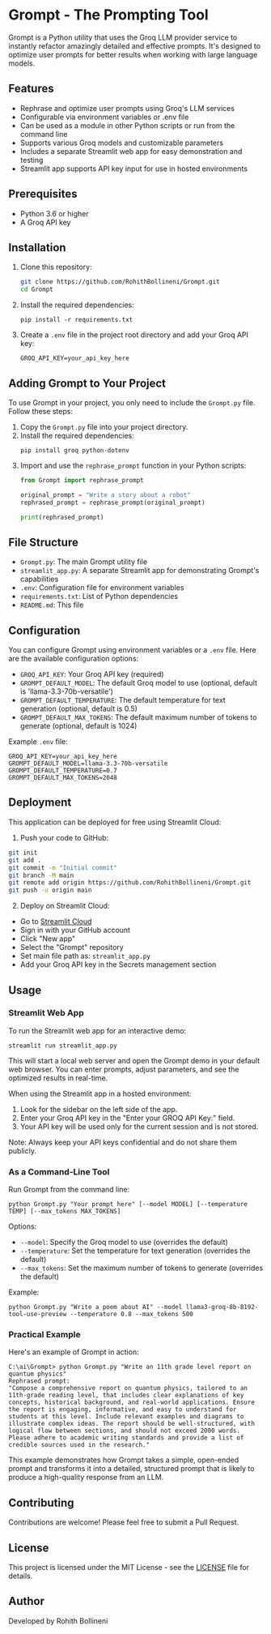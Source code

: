 # Grompt - The Prompting Tool

Grompt is a Python utility that uses the Groq LLM provider service to instantly refactor amazingly detailed and effective prompts. It's designed to optimize user prompts for better results when working with large language models.

## Features

- Rephrase and optimize user prompts using Groq's LLM services
- Configurable via environment variables or .env file
- Can be used as a module in other Python scripts or run from the command line
- Supports various Groq models and customizable parameters
- Includes a separate Streamlit web app for easy demonstration and testing
- Streamlit app supports API key input for use in hosted environments

## Prerequisites

- Python 3.6 or higher
- A Groq API key

## Installation

1. Clone this repository:
   ```bash
   git clone https://github.com/RohithBollineni/Grompt.git
   cd Grompt
   ```

2. Install the required dependencies:
   ```
   pip install -r requirements.txt
   ```

3. Create a `.env` file in the project root directory and add your Groq API key:
   ```
   GROQ_API_KEY=your_api_key_here
   ```

## Adding Grompt to Your Project

To use Grompt in your project, you only need to include the `Grompt.py` file. Follow these steps:

1. Copy the `Grompt.py` file into your project directory.
2. Install the required dependencies:
   ```
   pip install groq python-dotenv
   ```
3. Import and use the `rephrase_prompt` function in your Python scripts:
   ```python
   from Grompt import rephrase_prompt

   original_prompt = "Write a story about a robot"
   rephrased_prompt = rephrase_prompt(original_prompt)

   print(rephrased_prompt)
   ```

## File Structure

- `Grompt.py`: The main Grompt utility file
- `streamlit_app.py`: A separate Streamlit app for demonstrating Grompt's capabilities
- `.env`: Configuration file for environment variables
- `requirements.txt`: List of Python dependencies
- `README.md`: This file

## Configuration

You can configure Grompt using environment variables or a `.env` file. Here are the available configuration options:

- `GROQ_API_KEY`: Your Groq API key (required)
- `GROMPT_DEFAULT_MODEL`: The default Groq model to use (optional, default is 'llama-3.3-70b-versatile')
- `GROMPT_DEFAULT_TEMPERATURE`: The default temperature for text generation (optional, default is 0.5)
- `GROMPT_DEFAULT_MAX_TOKENS`: The default maximum number of tokens to generate (optional, default is 1024)

Example `.env` file:

```
GROQ_API_KEY=your_api_key_here
GROMPT_DEFAULT_MODEL=llama-3.3-70b-versatile
GROMPT_DEFAULT_TEMPERATURE=0.7
GROMPT_DEFAULT_MAX_TOKENS=2048
```

## Deployment

This application can be deployed for free using Streamlit Cloud:

1. Push your code to GitHub:
```bash
git init
git add .
git commit -m "Initial commit"
git branch -M main
git remote add origin https://github.com/RohithBollineni/Grompt.git
git push -u origin main
```

2. Deploy on Streamlit Cloud:
- Go to [Streamlit Cloud](https://share.streamlit.io/)
- Sign in with your GitHub account
- Click "New app"
- Select the "Grompt" repository
- Set main file path as: `streamlit_app.py`
- Add your Groq API key in the Secrets management section

## Usage

### Streamlit Web App

To run the Streamlit web app for an interactive demo:

```
streamlit run streamlit_app.py
```

This will start a local web server and open the Grompt demo in your default web browser. You can enter prompts, adjust parameters, and see the optimized results in real-time.

When using the Streamlit app in a hosted environment:

1. Look for the sidebar on the left side of the app.
2. Enter your Groq API key in the "Enter your GROQ API Key:" field.
3. Your API key will be used only for the current session and is not stored.

Note: Always keep your API keys confidential and do not share them publicly.

### As a Command-Line Tool

Run Grompt from the command line:

```
python Grompt.py "Your prompt here" [--model MODEL] [--temperature TEMP] [--max_tokens MAX_TOKENS]
```

Options:
- `--model`: Specify the Groq model to use (overrides the default)
- `--temperature`: Set the temperature for text generation (overrides the default)
- `--max_tokens`: Set the maximum number of tokens to generate (overrides the default)

Example:
```
python Grompt.py "Write a poem about AI" --model llama3-groq-8b-8192-tool-use-preview --temperature 0.8 --max_tokens 500
```

### Practical Example

Here's an example of Grompt in action:

```
C:\ai\Grompt> python Grompt.py "Write an 11th grade level report on quantum physics"
Rephrased prompt:
"Compose a comprehensive report on quantum physics, tailored to an 11th-grade reading level, that includes clear explanations of key concepts, historical background, and real-world applications. Ensure the report is engaging, informative, and easy to understand for students at this level. Include relevant examples and diagrams to illustrate complex ideas. The report should be well-structured, with logical flow between sections, and should not exceed 2000 words. Please adhere to academic writing standards and provide a list of credible sources used in the research."
```

This example demonstrates how Grompt takes a simple, open-ended prompt and transforms it into a detailed, structured prompt that is likely to produce a high-quality response from an LLM.

## Contributing

Contributions are welcome! Please feel free to submit a Pull Request.

## License

This project is licensed under the MIT License - see the [LICENSE](LICENSE) file for details.

## Author

Developed by Rohith Bollineni
